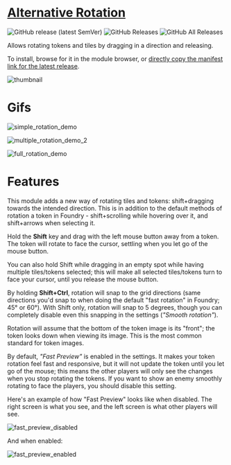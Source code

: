 # [Alternative Rotation](https://foundryvtt.com/packages/alternative-rotation/)

![GitHub release (latest SemVer)](https://img.shields.io/github/v/release/itamarcu/AlternativeRotation?style=for-the-badge) 
![GitHub Releases](https://img.shields.io/github/downloads/itamarcu/AlternativeRotation/latest/total?style=for-the-badge) 
![GitHub All Releases](https://img.shields.io/github/downloads/itamarcu/AlternativeRotation/total?style=for-the-badge&label=Downloads+total)  

Allows rotating tokens and tiles by dragging in a direction and releasing.

To install, browse for it in the module browser, or [directly copy the manifest link for the latest release](https://github.com/itamarcu/AlternativeRotation/releases/latest/download/module.json).

![thumbnail](metadata/thumbnail.png)

# Gifs

![simple_rotation_demo](metadata/simple_rotation_demo.gif)

![multiple_rotation_demo_2](metadata/multiple_rotation_demo_2.gif)

![full_rotation_demo](metadata/full_rotation_demo.gif)

# Features

This module adds a new way of rotating tiles and tokens: shift+dragging towards the intended direction. This is in 
addition to the default methods of rotation a token in Foundry - shift+scrolling while hovering over it, and shift+arrows
when selecting it. 

Hold the **Shift** key and drag with the left mouse button away from a token. The token will rotate to face the cursor, 
settling when you let go of the mouse button.

You can also hold Shift while dragging in an empty spot while having multiple tiles/tokens selected; this will make all
selected tiles/tokens turn to face your cursor, until you release the mouse button.  

By holding **Shift+Ctrl**, rotation will snap to the grid directions (same directions you'd snap to when doing the default 
"fast rotation" in Foundry; 45° or 60°). With Shift only, rotation will snap to 5 degrees, though you can completely
disable even this snapping in the settings (*"Smooth rotation"*).

Rotation will assume that the bottom of the token image is its "front"; the token looks down when viewing its image.
This is the most common standard for token images.

By default, *"Fast Preview"* is enabled in the settings. It makes your token rotation feel fast and responsive, but it
will not update the token until you let go of the mouse; this means the other players will only see the changes when you
stop rotating the tokens. If you want to show an enemy smoothly rotating to face the players, you should disable this
setting.

Here's an example of how "Fast Preview" looks like when disabled. The right screen is what you see, and the left screen
is what other players will see.

![fast_preview_disabled](metadata/fast_preview_disabled.gif)

And when enabled:

![fast_preview_enabled](metadata/fast_preview_enabled.gif)
